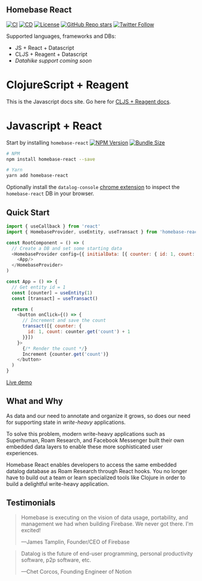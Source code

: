 ## Homebase React

[![CI](https://github.com/homebaseio/homebase-react/workflows/CI/badge.svg)](https://github.com/homebaseio/homebase-react/actions?query=workflow%3ACI)
[![CD](https://github.com/homebaseio/homebase-react/workflows/CD/badge.svg)](https://github.com/homebaseio/homebase-react/actions?query=workflow%3ACD)
[![License](https://img.shields.io/github/license/homebaseio/homebase-react.svg)](LICENSE)
[![GitHub Repo stars](https://img.shields.io/github/stars/homebaseio/homebase-react?style=social)](https://github.com/homebaseio/homebase-react)
[![Twitter Follow](https://img.shields.io/twitter/follow/homebase__io?label=Follow&style=social)](https://twitter.com/homebase__io)

Supported languages, frameworks and DBs:

- JS + React + Datascript
- CLJS + Reagent + Datascript
- *Datahike support coming soon*

# ClojureScript + Reagent

This is the Javascript docs site. Go here for [CLJS + Reagent docs](https://cljdoc.org/d/io.homebase/homebase-react/CURRENT).

# Javascript + React

Start by installing `homebase-react` [![NPM Version](https://img.shields.io/npm/v/homebase-react)](https://www.npmjs.com/package/homebase-react)
[![Bundle Size](https://img.shields.io/bundlephobia/minzip/homebase-react)](https://www.npmjs.com/package/homebase-react)

```bash
# NPM
npm install homebase-react --save

# Yarn
yarn add homebase-react
```

Optionally install the `datalog-console` [chrome extension](https://chrome.google.com/webstore/detail/datalog-console/cfgbajnnabfanfdkhpdhndegpmepnlmb?hl=en) to inspect the `homebase-react` DB in your browser.

## Quick Start

```js
import { useCallback } from 'react'
import { HomebaseProvider, useEntity, useTransact } from 'homebase-react'

const RootComponent = () => (
  // Create a DB and set some starting data
  <HomebaseProvider config={{ initialData: [{ counter: { id: 1, count: 0 }}] }}>
    <App/>
  </HomebaseProvider>
)

const App = () => {
  // Get entity id = 1
  const [counter] = useEntity(1)
  const [transact] = useTransact()

  return (
    <button onClick={() => {
      // Increment and save the count
      transact([{ counter: { 
        id: 1, count: counter.get('count') + 1 
      }}])
    }>
      {/* Render the count */}
      Increment {counter.get('count')}
    </button>
  )
}
```

[Live demo](https://homebaseio.github.io/homebase-react/#!/homebase.dev.example.counter)

## What and Why

As data and our need to annotate and organize it grows, so does our need for supporting state in *write-heavy* applications.

To solve this problem, modern write-heavy applications such as Superhuman, Roam Research, and Facebook Messenger built their own embedded data layers to enable these more sophisticated user experiences. 

Homebase React enables developers to access the same embedded datalog database as Roam Research through React hooks. You no longer have to build out a team or learn specialized tools like Clojure in order to build a delightful write-heavy application.

## Testimonials
> Homebase is executing on the vision of data usage, portability, and management we had when building Firebase. We never got there. I'm excited!
>
> —James Tamplin, Founder/CEO of Firebase

> Datalog is the future of end-user programming, personal productivity software, p2p software, etc.
>
> —Chet Corcos, Founding Engineer of Notion

